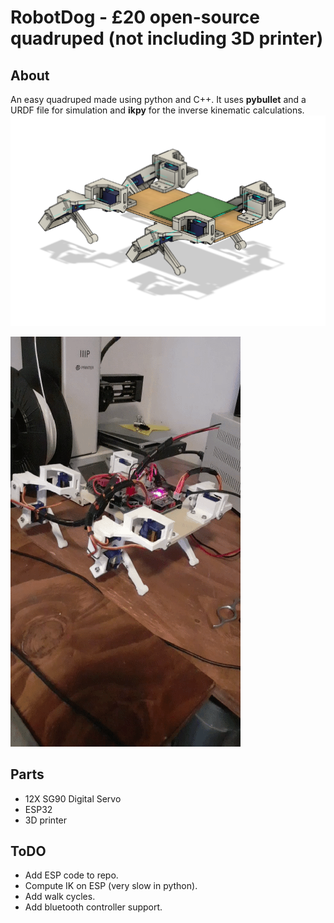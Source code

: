 # RobotDog - £20 open-source quadruped (not including 3D printer)
## About
An easy quadruped made using python and C++.
It uses __pybullet__ and a URDF file for simulation and __ikpy__ for the inverse kinematic calculations.
![Dog CAD Picture](images/dog-cad.png?raw=true "Title")

![Dog CAD Picture 2](images/dog-cad-2.gif?raw=true "Title")

## Parts
- 12X SG90 Digital Servo 
- ESP32
- 3D printer 

## ToDO
- Add ESP code to repo.
- Compute IK on ESP (very slow in python).
- Add walk cycles.
- Add bluetooth controller support.
